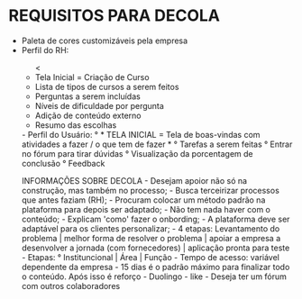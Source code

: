 <h1>REQUISITOS PARA DECOLA</h1>
<ul class=lista>
	<li class=lista__item>Paleta de cores customizáveis pela empresa</li>
	<li class=lista__item>Perfil do RH:</li>
	<ul><
	<li class=lista__item>Tela Inicial = Criação de Curso</li>
	<li class=lista__item>Lista de tipos de cursos a serem feitos</li>
	<li class=lista__item>Perguntas a serem incluídas</li>
	<li class=lista__item>Níveis de dificuldade por pergunta</li>
	<li class=lista__item>Adição de conteúdo externo</li>
	<li class=lista__item>Resumo das escolhas</li></ul>
	- Perfil do Usuário:
		° * TELA INICIAL = Tela de boas-vindas com atividades a fazer / o que tem de fazer *
		° Tarefas a serem feitas
		° Entrar no fórum para tirar dúvidas
		° Visualização da porcentagem de conclusão
		° Feedback

 INFORMAÇÕES SOBRE DECOLA
	- Desejam apoior não só na construção, mas também no processo;
	- Busca terceirizar processos que antes faziam (RH);
	- Procuram colocar um método padrão na plataforma para depois ser adaptado;
	- Não tem nada haver com o conteúdo;
 	- Explicam 'como' fazer o onbording;
	- A plataforma deve ser adaptável para os clientes personalizar;
	- 4 etapas: Levantamento do problema | melhor forma de resolver o problema | apoiar a empresa a desenvolver a jornada (com fornecedores) | aplicação pronta para teste
	- Etapas:
		° Instituncional | Área | Função
	- Tempo de acesso: variável dependente da empresa
	- 15 dias é o padrão máximo para finalizar todo o conteúdo. Após isso é reforço
	- Duolingo - like
	- Deseja ter um fórum com outros colaboradores
